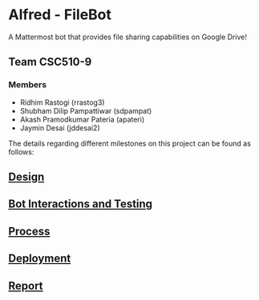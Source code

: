 # Alfred - FileBot

A Mattermost bot that provides file sharing capabilities on Google Drive!

## Team CSC510-9

### Members

* Ridhim Rastogi (rrastog3)
* Shubham Dilip Pampattiwar (sdpampat)
* Akash Pramodkumar Pateria (apateri)
* Jaymin Desai (jddesai2)

The details regarding different milestones on this project can be found as follows:

## [Design](https://github.ncsu.edu/csc510-fall2019/CSC510-9/blob/master/DESIGN.md)

## [Bot Interactions and Testing](../master/BOT.md)

## [Process](../master/PROCESS.md)

## [Deployment](../master/DEPLOY.md)

## [Report](../master/REPORT.md)
